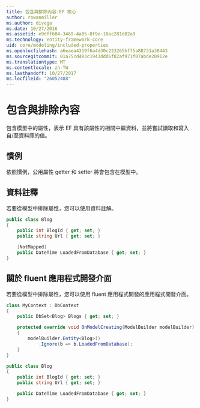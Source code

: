 ```yaml
---
title: 包含與排除內容-EF 核心
author: rowanmiller
ms.author: divega
ms.date: 10/27/2016
ms.assetid: e9dff604-3469-4a05-8f9e-18ac281d82a9
ms.technology: entity-framework-core
uid: core/modeling/included-properties
ms.openlocfilehash: a6eaea4319f6a4d30c223265bf75a88731a38443
ms.sourcegitcommit: 01a75cd483c1943ddd6f82af971f07abde20912e
ms.translationtype: MT
ms.contentlocale: zh-TW
ms.lasthandoff: 10/27/2017
ms.locfileid: "26052488"
---
```

# <a name="including--excluding-properties"></a>包含與排除內容

包含模型中的屬性，表示 EF 具有該屬性的相關中繼資料，並將嘗試讀取和寫入自/至資料庫的值。

## <a name="conventions"></a>慣例

依照慣例，公用屬性 getter 和 setter 將會包含在模型中。

## <a name="data-annotations"></a>資料註釋

若要從模型中排除屬性，您可以使用資料註解。

<!-- [!code-csharp[Main](samples/core/Modeling/DataAnnotations/Samples/IgnoreProperty.cs?highlight=6)] -->
``` csharp
public class Blog
{
    public int BlogId { get; set; }
    public string Url { get; set; }

    [NotMapped]
    public DateTime LoadedFromDatabase { get; set; }
}
```

## <a name="fluent-api"></a>關於 fluent 應用程式開發介面

若要從模型中排除屬性，您可以使用 fluent 應用程式開發的應用程式開發介面。

<!-- [!code-csharp[Main](samples/core/Modeling/FluentAPI/Samples/IgnoreProperty.cs?highlight=7,8)] -->
``` csharp
class MyContext : DbContext
{
    public DbSet<Blog> Blogs { get; set; }

    protected override void OnModelCreating(ModelBuilder modelBuilder)
    {
        modelBuilder.Entity<Blog>()
            .Ignore(b => b.LoadedFromDatabase);
    }
}

public class Blog
{
    public int BlogId { get; set; }
    public string Url { get; set; }

    public DateTime LoadedFromDatabase { get; set; }
}
```
